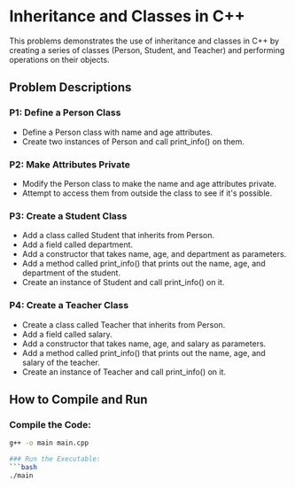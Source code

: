# Inheritance and Classes in C++
This problems demonstrates the use of inheritance and classes in C++ by creating a series of classes (Person, Student, and Teacher) and performing operations on their objects. 


## Problem Descriptions
### P1: Define a Person Class
- Define a Person class with name and age attributes.
- Create two instances of Person and call print_info() on them.

### P2: Make Attributes Private
- Modify the Person class to make the name and age attributes private.
- Attempt to access them from outside the class to see if it's possible.

### P3: Create a Student Class
- Add a class called Student that inherits from Person.
- Add a field called department.
- Add a constructor that takes name, age, and department as parameters.
- Add a method called print_info() that prints out the name, age, and department of the student.
- Create an instance of Student and call print_info() on it.

### P4: Create a Teacher Class
- Create a class called Teacher that inherits from Person.
- Add a field called salary.
- Add a constructor that takes name, age, and salary as parameters.
- Add a method called print_info() that prints out the name, age, and salary of the teacher.
- Create an instance of Teacher and call print_info() on it.

## How to Compile and Run
### Compile the Code:
```bash
g++ -o main main.cpp

### Run the Executable:
```bash
./main
